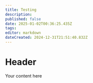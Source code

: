 ```yaml
---
title: Testing
description: 
published: false
date: 2025-01-02T00:36:25.435Z
tags: 
editor: markdown
dateCreated: 2024-12-31T21:51:40.832Z
---
```


# Header
Your content here